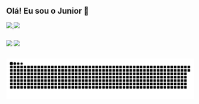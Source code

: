 ## Olá! Eu sou o Junior 👋

<div>
    <a href="https://github.com/juniorrxcx">
    <img width="46%" src="https://github-readme-stats.vercel.app/api?username=juniorrxcx&show_icons=true&theme=tokyonight&include_all_commits=true&count_private=true" />
    <img width="50%" src="https://github-readme-stats.vercel.app/api/top-langs/?username=juniorrxcx&layout=compact&langs_count=16&theme=tokyonight" />
    </a>
</div>

##

<div> 
  <a href="https://instagram.com/juniorrxcx" target="_blank"><img src="https://img.shields.io/badge/-Instagram-%23E4405F?style=for-the-badge&logo=instagram&logoColor=white" target="_blank"></a>
  <a href="https://www.linkedin.com/in/adilson-junior-96a931256/" target="_blank"><img src="https://img.shields.io/badge/-LinkedIn-%230077B5?style=for-the-badge&logo=linkedin&logoColor=white" target="_blank"></a> 
</div>

##

<div alling=center>
    <img src="https://raw.githubusercontent.com/juniorrxcx/juniorrxcx/output/snake.svg" alt="Snake animation" />
</div>

